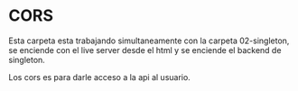# CORS
Esta carpeta esta trabajando simultaneamente con la carpeta 02-singleton, se enciende con el live server desde el html y se enciende el backend de singleton. 

Los cors es para darle acceso a la api al usuario. 